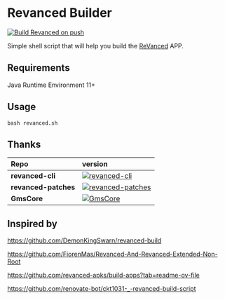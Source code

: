 # Revanced Builder

[![Build Revanced on push](https://github.com/rolyyu/revanced/actions/workflows/build-daily.yaml/badge.svg)](https://github.com/rolyyu/revanced/releases)

Simple shell script that will help you build the [ReVanced](https://github.com/ReVanced) APP.

## Requirements

Java Runtime Environment 11+

## Usage

```shell
bash revanced.sh
```

## Thanks

| Repo                 | version                                                      |
| :------------------- | :----------------------------------------------------------- |
| **revanced-cli**     | [![revanced-cli](https://img.shields.io/github/v/release/ReVanced/revanced-cli?style=flat-square)](https://github.com/ReVanced/revanced-cli) |
| **revanced-patches** | [![revanced-patches](https://img.shields.io/github/v/release/ReVanced/revanced-patches?style=flat-square)](https://github.com/ReVanced/revanced-patches) |
| **GmsCore**          | [![GmsCore](https://img.shields.io/github/v/release/ReVanced/GmsCore?style=flat-square)](https://github.com/ReVanced/GmsCore/releases) |

## Inspired by

<https://github.com/DemonKingSwarn/revanced-build>

<https://github.com/FiorenMas/Revanced-And-Revanced-Extended-Non-Root>

<https://github.com/revanced-apks/build-apps?tab=readme-ov-file>

<https://github.com/renovate-bot/ckt1031-_-revanced-build-script>
